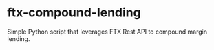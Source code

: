 # ftx-compound-lending
Simple Python script that leverages FTX Rest API to compound margin lending.
